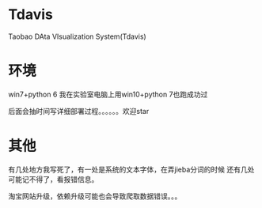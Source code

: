 # Tdavis
Taobao DAta VIsualization System(Tdavis)
# 环境

win7+python 6
我在实验室电脑上用win10+python 7也跑成功过

后面会抽时间写详细部署过程。。。。。。欢迎star

# 其他

有几处地方我写死了，有一处是系统的文本字体，在弄jieba分词的时候
还有几处可能记不得了，看报错信息。

淘宝网站升级，依赖升级可能也会导致爬取数据错误。。。
